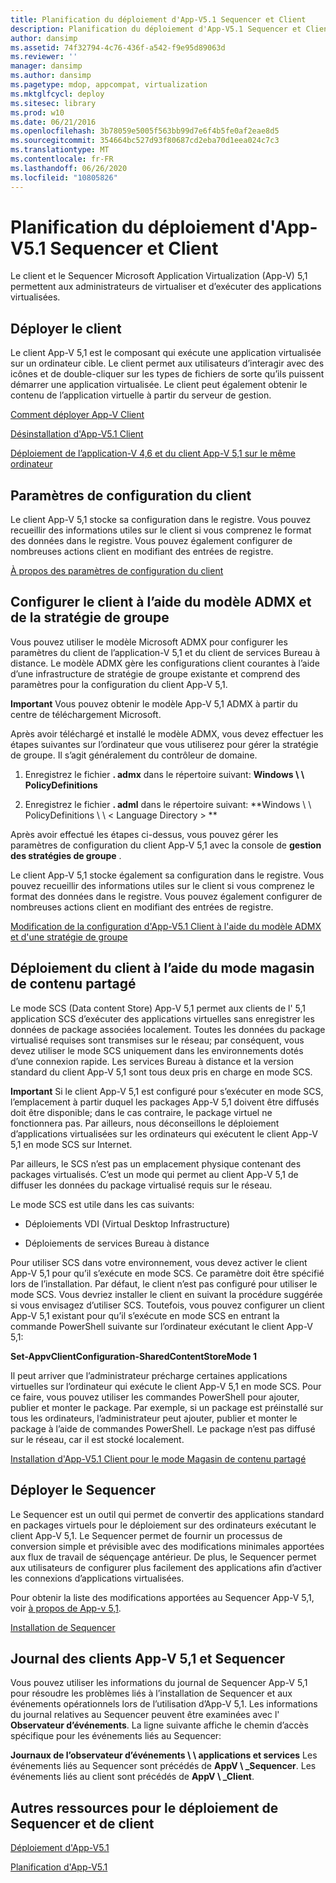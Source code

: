 ```yaml
---
title: Planification du déploiement d'App-V5.1 Sequencer et Client
description: Planification du déploiement d'App-V5.1 Sequencer et Client
author: dansimp
ms.assetid: 74f32794-4c76-436f-a542-f9e95d89063d
ms.reviewer: ''
manager: dansimp
ms.author: dansimp
ms.pagetype: mdop, appcompat, virtualization
ms.mktglfcycl: deploy
ms.sitesec: library
ms.prod: w10
ms.date: 06/21/2016
ms.openlocfilehash: 3b78059e5005f563bb99d7e6f4b5fe0af2eae8d5
ms.sourcegitcommit: 354664bc527d93f80687cd2eba70d1eea024c7c3
ms.translationtype: MT
ms.contentlocale: fr-FR
ms.lasthandoff: 06/26/2020
ms.locfileid: "10805826"
---
```

# Planification du déploiement d'App-V5.1 Sequencer et Client


Le client et le Sequencer Microsoft Application Virtualization (App-V) 5,1 permettent aux administrateurs de virtualiser et d’exécuter des applications virtualisées.

## Déployer le client


Le client App-V 5,1 est le composant qui exécute une application virtualisée sur un ordinateur cible. Le client permet aux utilisateurs d’interagir avec des icônes et de double-cliquer sur les types de fichiers de sorte qu’ils puissent démarrer une application virtualisée. Le client peut également obtenir le contenu de l’application virtuelle à partir du serveur de gestion.

[Comment déployer App-V Client](how-to-deploy-the-app-v-client-51gb18030.md)

[Désinstallation d'App-V5.1 Client](how-to-uninstall-the-app-v-51-client.md)

[Déploiement de l’application-V 4,6 et du client App-V 5,1 sur le même ordinateur](how-to-deploy-the-app-v-46-and-the-app-v--51-client-on-the-same-computer.md)

## Paramètres de configuration du client


Le client App-V 5,1 stocke sa configuration dans le registre. Vous pouvez recueillir des informations utiles sur le client si vous comprenez le format des données dans le registre. Vous pouvez également configurer de nombreuses actions client en modifiant des entrées de registre.

[À propos des paramètres de configuration du client](about-client-configuration-settings51.md)

## Configurer le client à l’aide du modèle ADMX et de la stratégie de groupe


Vous pouvez utiliser le modèle Microsoft ADMX pour configurer les paramètres du client de l’application-V 5,1 et du client de services Bureau à distance. Le modèle ADMX gère les configurations client courantes à l’aide d’une infrastructure de stratégie de groupe existante et comprend des paramètres pour la configuration du client App-V 5,1.

**Important**  Vous pouvez obtenir le modèle App-V 5,1 ADMX à partir du centre de téléchargement Microsoft.

 

Après avoir téléchargé et installé le modèle ADMX, vous devez effectuer les étapes suivantes sur l’ordinateur que vous utiliserez pour gérer la stratégie de groupe. Il s’agit généralement du contrôleur de domaine.

1.  Enregistrez le fichier **. admx** dans le répertoire suivant: **Windows \ \ PolicyDefinitions**

2.  Enregistrez le fichier **. adml** dans le répertoire suivant: **Windows \ \ PolicyDefinitions \ \ &lt; Language Directory &gt; **

Après avoir effectué les étapes ci-dessus, vous pouvez gérer les paramètres de configuration du client App-V 5,1 avec la console de **gestion des stratégies de groupe** .

Le client App-V 5,1 stocke également sa configuration dans le registre. Vous pouvez recueillir des informations utiles sur le client si vous comprenez le format des données dans le registre. Vous pouvez également configurer de nombreuses actions client en modifiant des entrées de registre.

[Modification de la configuration d'App-V5.1 Client à l'aide du modèle ADMX et d'une stratégie de groupe](how-to-modify-app-v-51-client-configuration-using-the-admx-template-and-group-policy.md)

## Déploiement du client à l’aide du mode magasin de contenu partagé


Le mode SCS (Data content Store) App-V 5,1 permet aux clients de l' 5,1 application SCS d’exécuter des applications virtuelles sans enregistrer les données de package associées localement. Toutes les données du package virtualisé requises sont transmises sur le réseau; par conséquent, vous devez utiliser le mode SCS uniquement dans les environnements dotés d’une connexion rapide. Les services Bureau à distance et la version standard du client App-V 5,1 sont tous deux pris en charge en mode SCS.

**Important**  Si le client App-V 5,1 est configuré pour s’exécuter en mode SCS, l’emplacement à partir duquel les packages App-V 5,1 doivent être diffusés doit être disponible; dans le cas contraire, le package virtuel ne fonctionnera pas. Par ailleurs, nous déconseillons le déploiement d’applications virtualisées sur les ordinateurs qui exécutent le client App-V 5,1 en mode SCS sur Internet.

 

Par ailleurs, le SCS n’est pas un emplacement physique contenant des packages virtualisés. C’est un mode qui permet au client App-V 5,1 de diffuser les données du package virtualisé requis sur le réseau.

Le mode SCS est utile dans les cas suivants:

-   Déploiements VDI (Virtual Desktop Infrastructure)

-   Déploiements de services Bureau à distance

Pour utiliser SCS dans votre environnement, vous devez activer le client App-V 5,1 pour qu’il s’exécute en mode SCS. Ce paramètre doit être spécifié lors de l’installation. Par défaut, le client n’est pas configuré pour utiliser le mode SCS. Vous devriez installer le client en suivant la procédure suggérée si vous envisagez d’utiliser SCS. Toutefois, vous pouvez configurer un client App-V 5,1 existant pour qu’il s’exécute en mode SCS en entrant la commande PowerShell suivante sur l’ordinateur exécutant le client App-V 5,1:

**Set-AppvClientConfiguration-SharedContentStoreMode 1**

Il peut arriver que l’administrateur précharge certaines applications virtuelles sur l’ordinateur qui exécute le client App-V 5,1 en mode SCS. Pour ce faire, vous pouvez utiliser les commandes PowerShell pour ajouter, publier et monter le package. Par exemple, si un package est préinstallé sur tous les ordinateurs, l’administrateur peut ajouter, publier et monter le package à l’aide de commandes PowerShell. Le package n’est pas diffusé sur le réseau, car il est stocké localement.

[Installation d'App-V5.1 Client pour le mode Magasin de contenu partagé](how-to-install-the-app-v-51-client-for-shared-content-store-mode.md)

## Déployer le Sequencer


Le Sequencer est un outil qui permet de convertir des applications standard en packages virtuels pour le déploiement sur des ordinateurs exécutant le client App-V 5,1. Le Sequencer permet de fournir un processus de conversion simple et prévisible avec des modifications minimales apportées aux flux de travail de séquençage antérieur. De plus, le Sequencer permet aux utilisateurs de configurer plus facilement des applications afin d’activer les connexions d’applications virtualisées.

Pour obtenir la liste des modifications apportées au Sequencer App-V 5,1, voir [à propos de App-v 5,1](about-app-v-51.md).

[Installation de Sequencer](how-to-install-the-sequencer-51beta-gb18030.md)

## <a href="" id="---------app-v-5-1-client-and-sequencer-logs"></a> Journal des clients App-V 5,1 et Sequencer


Vous pouvez utiliser les informations du journal de Sequencer App-V 5,1 pour résoudre les problèmes liés à l’installation de Sequencer et aux événements opérationnels lors de l’utilisation d’App-V 5,1. Les informations du journal relatives au Sequencer peuvent être examinées avec l' **Observateur d’événements**. La ligne suivante affiche le chemin d’accès spécifique pour les événements liés au Sequencer:

**Journaux de l’observateur d’événements \ \ applications et services** Les événements liés au Sequencer sont précédés de **AppV \ _Sequencer**. Les événements liés au client sont précédés de **AppV \ _Client**.

## Autres ressources pour le déploiement de Sequencer et de client


[Déploiement d'App-V5.1](deploying-app-v-51.md)

[Planification d'App-V5.1](planning-for-app-v-51.md)






 

 





